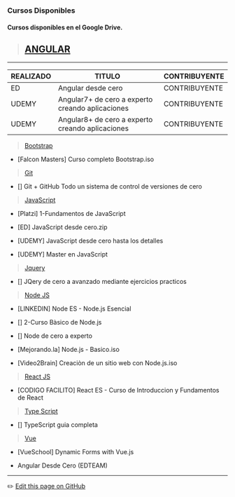 ### Cursos Disponibles

#### Cursos disponibles en el Google Drive.

> ## [ANGULAR]()
---
| REALIZADO | TITULO | CONTRIBUYENTE |
| -- | -- | -- |
| ED | Angular desde cero | CONTRIBUYENTE |
| UDEMY | Angular7+ de cero a experto creando aplicaciones | CONTRIBUYENTE |
| UDEMY | Angular8+ de cero a experto creando aplicaciones | CONTRIBUYENTE |



> [Bootstrap]()

  + [Falcon Masters] Curso completo Bootstrap.iso

> [Git]()
  
  + [] Git + GitHub Todo un sistema de control de versiones de cero

> [JavaScript]()

  + [Platzi] 1-Fundamentos de JavaScript
  
  + [ED] JavaScript desde cero.zip
  
  + [UDEMY] JavaScript desde cero hasta los detalles
  
  + [UDEMY] Master en JavaScript
  

> [Jquery]()

  + [] JQery de cero a avanzado mediante ejercicios practicos


> [Node JS]()

  + [LINKEDIN] Node ES - Node.js Esencial
  
  + [] 2-Curso Bàsico de Node.js
  
  + [] Node de cero a experto
  
  + [Mejorando.la] Node.js - Basico.iso
  
  + [Video2Brain] Creaciòn de un sitio web con Node.js.iso


> [React JS]()
  
  + [CODIGO FACILITO] React ES - Curso de Introduccion y Fundamentos de React


> [Type Script]()

  + [] TypeScript guia completa

> [Vue]()

  + [VueSchool] Dynamic Forms with Vue.js

+ Angular Desde Cero (EDTEAM)


---
:pencil2: [Edit this page on GitHub](https://github.com/jasp402/BibliotecaJS/edit/master/docs/recursos/cursos.md)
